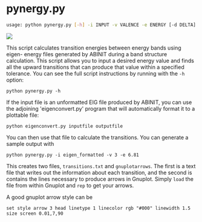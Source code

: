pynergy.py
==============

```sh
usage: python pynergy.py [-h] -i INPUT -v VALENCE -e ENERGY [-d DELTA]
```

![](bands.png)

This script calculates transition energies between energy bands using eigen-
energy files generated by ABINIT during a band structure calculation. This
script allows you to input a desired energy value and finds all the upward
transitions that can produce that value within a specified tolerance. You can see the full script instructions by running with the `-h` option:

```
python pynergy.py -h
```

If the input file is an unformatted EIG file produced by ABINIT, you can use
the adjoining 'eigenconvert.py' program that will automatically format it to a
plottable file:

```
python eigenconvert.py inputfile outputfile
```

You can then use that file to calculate the transitions. You can generate a sample output with 

```
python pynergy.py -i eigen_formatted -v 3 -e 6.81
```

This creates two files, `transitions.txt` and `gnuplotarrows`. The first is a text file that writes out the information about each transition, and the second is contains the lines necessary to produce arrows in Gnuplot. Simply `load` the file from within Gnuplot and `rep` to get your arrows.

A good gnuplot arrow style can be

```
set style arrow 3 head linetype 1 linecolor rgb "#000" linewidth 1.5 size screen 0.01,7,90
```
